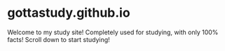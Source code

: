 # gottastudy.github.io
Welcome to my study site! Completely used for studying, with only 100% facts!
                        Scroll down to start studying!
                        

